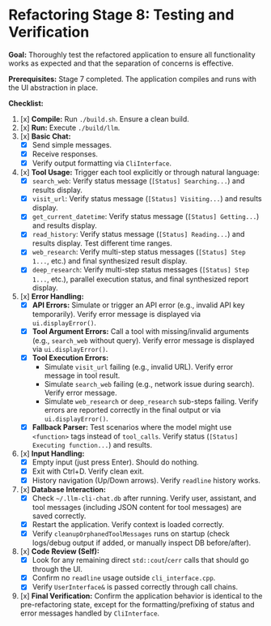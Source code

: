 # Refactoring Stage 8: Testing and Verification

**Goal:** Thoroughly test the refactored application to ensure all functionality works as expected and that the separation of concerns is effective.

**Prerequisites:** Stage 7 completed. The application compiles and runs with the UI abstraction in place.

**Checklist:**

1.  [x] **Compile:** Run `./build.sh`. Ensure a clean build.
2.  [x] **Run:** Execute `./build/llm`.
3.  [x] **Basic Chat:**
    *   [x] Send simple messages.
    *   [x] Receive responses.
    *   [x] Verify output formatting via `CliInterface`.
4.  [x] **Tool Usage:** Trigger each tool explicitly or through natural language:
    *   [x] `search_web`: Verify status message (`[Status] Searching...`) and results display.
    *   [x] `visit_url`: Verify status message (`[Status] Visiting...`) and results display.
    *   [x] `get_current_datetime`: Verify status message (`[Status] Getting...`) and results display.
    *   [x] `read_history`: Verify status message (`[Status] Reading...`) and results display. Test different time ranges.
    *   [x] `web_research`: Verify multi-step status messages (`[Status] Step 1...`, etc.) and final synthesized result display.
    *   [x] `deep_research`: Verify multi-step status messages (`[Status] Step 1...`, etc.), parallel execution status, and final synthesized report display.
5.  [x] **Error Handling:**
    *   [x] **API Errors:** Simulate or trigger an API error (e.g., invalid API key temporarily). Verify error message is displayed via `ui.displayError()`.
    *   [x] **Tool Argument Errors:** Call a tool with missing/invalid arguments (e.g., `search_web` without query). Verify error message is displayed via `ui.displayError()`.
    *   [x] **Tool Execution Errors:**
        *   Simulate `visit_url` failing (e.g., invalid URL). Verify error message in tool result.
        *   Simulate `search_web` failing (e.g., network issue during search). Verify error message.
        *   Simulate `web_research` or `deep_research` sub-steps failing. Verify errors are reported correctly in the final output or via `ui.displayError()`.
    *   [x] **Fallback Parser:** Test scenarios where the model might use `<function>` tags instead of `tool_calls`. Verify status (`[Status] Executing function...`) and results.
6.  [x] **Input Handling:**
    *   [x] Empty input (just press Enter). Should do nothing.
    *   [x] Exit with Ctrl+D. Verify clean exit.
    *   [x] History navigation (Up/Down arrows). Verify `readline` history works.
7.  [x] **Database Interaction:**
    *   [x] Check `~/.llm-cli-chat.db` after running. Verify user, assistant, and tool messages (including JSON content for tool messages) are saved correctly.
    *   [x] Restart the application. Verify context is loaded correctly.
    *   [x] Verify `cleanupOrphanedToolMessages` runs on startup (check logs/debug output if added, or manually inspect DB before/after).
8.  [x] **Code Review (Self):**
    *   [x] Look for any remaining direct `std::cout`/`cerr` calls that should go through the UI.
    *   [x] Confirm no `readline` usage outside `cli_interface.cpp`.
    *   [x] Verify `UserInterface&` is passed correctly through call chains.
9.  [x] **Final Verification:** Confirm the application behavior is identical to the pre-refactoring state, except for the formatting/prefixing of status and error messages handled by `CliInterface`.
